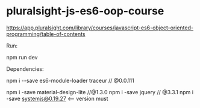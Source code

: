 # pluralsight-js-es6-oop-course
https://app.pluralsight.com/library/courses/javascript-es6-object-oriented-programming/table-of-contents

Run:

npm run dev

Dependencies:

npm i --save es6-module-loader traceur // @0.0.111

npm i -save material-design-lite //@1.3.0
npm i -save jquery // @3.3.1
npm i -save systemjs@0.19.27  <-- version must


